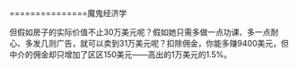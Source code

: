===============魔鬼经济学

但假如房子的实际价值不止30万美元呢？假如她只需多做一点功课、多一点耐心、多发几则广告，就可以卖到31万美元呢？扣除佣金，你能多赚9400美元，但中介的佣金却只增加了区区150美元——高出的1万美元的1.5%。

